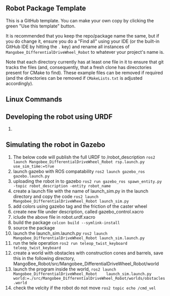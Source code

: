 ## Robot Package Template

This is a GitHub template. You can make your own copy by clicking the green "Use this template" button.

It is recommended that you keep the repo/package name the same, but if you do change it, ensure you do a "Find all" using your IDE (or the built-in GitHub IDE by hitting the `.` key) and rename all instances of `Mangobee_DifferentialDriveWheel_Robot` to whatever your project's name is.

Note that each directory currently has at least one file in it to ensure that git tracks the files (and, consequently, that a fresh clone has direcctories present for CMake to find). These example files can be removed if required (and the directories can be removed if `CMakeLists.txt` is adjusted accordingly).

**Linux Commands**
------------------
Developing the robot using URDF
----------------------------------
1. 

Simulating the robot in Gazebo
----------------------------------
1. The below code will publish the full URDF to /robot_description
   `ros2 launch Mangobee_DifferentialDriveWheel_Robot rsp.launch.py use_sim_time:=true`
2. launch gazebo with ROS compatability
   `ros2 launch gazebo_ros gazebo.launch.py`
3. uploading the robot in to gazebo
   `ros2 run gazebo_ros spawn_entity.py -topic robot_description -entity robot_name`
4. create a launch file with the name of launch_sim.py in the launch directory and copy the code
  `ros2 launch Mangobee_DifferentialDriveWheel_Robot launch_sim.py`
6. add colors using gazebo tag and the friction of the caster wheel
7. create new file under description, called gazebo_control.xacro
8. iclude the above file in robot.urdf.xacro
9. build the package
   `colcon build --symlink-install`
10. source the package
11. launch the launch_sim.launch.py
   `ros2 launch Mangobee_DifferentialDriveWheel_Robot launch_sim.launch.py`
12. run the tele operation
    `ros2 run teleop_twist_keyboard teleop_twist_keyboard`
13. create a world with obstacles with construction cones and barrels, save this in the following directory, MangoBee_Robot/src/Mangobee_DifferentialDriveWheel_Robot/world
14. launch the program inside the world,
   `ros2 launch Mangobee_DifferentialDriveWheel_Robot    launch_sim.launch.py    world:=./src/Mangobee_DifferentialDriveWheel_Robot/worlds/obstacles.world`
15. check the velcity if the robot do not move
    `ros2 topic echo /cmd_vel`


   
   
